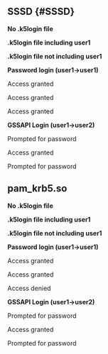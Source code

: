 SSSD {#SSSD}
----

**No .k5login file**

**.k5login file including user1**

**.k5login file not including user1**

**Password login (user1-&gt;user1)**

Access granted

Access granted

Access granted

**GSSAPI Login (user1-&gt;user2)**

Prompted for password

Access granted

Prompted for password

pam\_krb5.so
------------

**No .k5login file**

**.k5login file including user1**

**.k5login file not including user1**

**Password login (user1-&gt;user1)**

Access granted

Access granted

Access denied

**GSSAPI Login (user1-&gt;user2)**

Prompted for password

Access granted

Prompted for password
